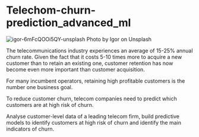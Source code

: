 # Telechom-churn-prediction_advanced_ml
![igor-6mFcQOOi5QY-unsplash](https://user-images.githubusercontent.com/114215128/219290692-34b1f53d-1e0a-4a9e-8de2-ee836a2b9832.jpg)
                                                                                                           Photo by Igor on Unsplash





The telecommunications industry experiences an average of 15-25% annual churn rate. Given the fact that it costs 5-10 times more to acquire a new customer than to retain an existing one, customer retention has now become even more important than customer acquisition.

For many incumbent operators, retaining high profitable customers is the number one business goal.

To reduce customer churn, telecom companies need to predict which customers are at high risk of churn.

Analyse customer-level data of a leading telecom firm, build predictive models to identify customers at high risk of churn and identify the main indicators of churn.
